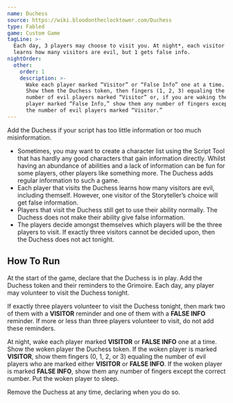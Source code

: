 ```yaml
---
name: Duchess
source: https://wiki.bloodontheclocktower.com/Duchess
type: Fabled
game: Custom Game
tagLine: >-
  Each day, 3 players may choose to visit you. At night*, each visitor
  learns how many visitors are evil, but 1 gets false info.
nightOrder:
  other:
    order: 1
    description: >-
      Wake each player marked “Visitor” or “False Info” one at a time.
      Show them the Duchess token, then fingers (1, 2, 3) equaling the
      number of evil players marked “Visitor” or, if you are waking the
      player marked “False Info,” show them any number of fingers except
      the number of evil players marked “Visitor.”
---
```


Add the Duchess if your script has too little information or too much
misinformation.

- Sometimes, you may want to create a character list using the Script
  Tool that has hardly any good characters that gain information
  directly. Whilst having an abundance of abilities and a lack of
  information can be fun for some players, other players like something
  more. The Duchess adds regular information to such a game.
- Each player that visits the Duchess learns how many visitors are evil,
  including themself. However, one visitor of the Storyteller’s choice
  will get false information.
- Players that visit the Duchess still get to use their ability
  normally. The Duchess does not make their ability give false
  information.
- The players decide amongst themselves which players will be the three
  players to visit. If exactly three visitors cannot be decided upon,
  then the Duchess does not act tonight.

## How To Run

At the start of the game, declare that the Duchess is in play. Add the
Duchess token and their reminders to the Grimoire. Each day, any player
may volunteer to visit the Duchess tonight.

If exactly three players volunteer to visit the Duchess tonight, then
mark two of them with a **VISITOR** reminder and one of them with a
**FALSE INFO** reminder. If more or less than three players volunteer to
visit, do not add these reminders.

At night, wake each player marked **VISITOR** or **FALSE INFO** one at a
time. Show the woken player the Duchess token. If the woken player is
marked **VISITOR**, show them fingers (0, 1, 2, or 3) equaling the
number of evil players who are marked either **VISITOR** or **FALSE
INFO**. If the woken player is marked **FALSE INFO**, show them any
number of fingers except the correct number. Put the woken player to
sleep.

Remove the Duchess at any time, declaring when you do so.
